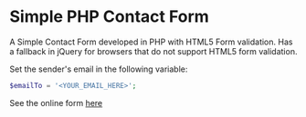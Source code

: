 Simple PHP Contact Form
=======================

A Simple Contact Form developed in PHP with HTML5 Form validation. Has a fallback in jQuery for browsers that do not support HTML5 form validation.

Set the sender's email in the following variable:
```php
$emailTo = '<YOUR_EMAIL_HERE>';
```

See the online form [here](http://www.pinceladasdaweb.com.br/blog/uploads/contact-form/)